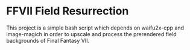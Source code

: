 # FFVII Field Resurrection

This project is a simple bash script which depends on waifu2x-cpp and image-magich in order to upscale and process the prerendered field backgrounds of Final Fantasy VII.
